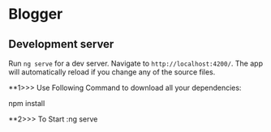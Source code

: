 # Blogger



## Development server

Run `ng serve` for a dev server. Navigate to `http://localhost:4200/`. The app will automatically reload if you change any of the source files.

**1>>> Use Following Command to download all your dependencies:

npm install

**2>>> To Start :ng serve
